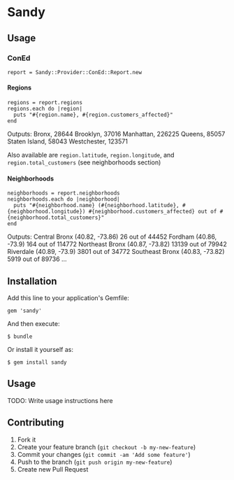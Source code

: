 # Sandy

## Usage

### ConEd
    report = Sandy::Provider::ConEd::Report.new

#### Regions
    regions = report.regions
    regions.each do |region|
      puts "#{region.name}, #{region.customers_affected}"
    end

Outputs:
    Bronx, 28644
    Brooklyn, 37016
    Manhattan, 226225
    Queens, 85057
    Staten Island, 58043
    Westchester, 123571

Also available are `region.latitude`, `region.longitude`, and `region.total_customers` (see neighborhoods section)

#### Neighborhoods

    neighborhoods = report.neighborhoods
    neighborhoods.each do |neighborhood|
      puts "#{neighborhood.name} (#{neighborhood.latitude}, #{neighborhood.longitude}) #{neighborhood.customers_affected} out of #{neighborhood.total_customers}"
    end

Outputs:
    Central Bronx (40.82, -73.86) 26 out of 44452
    Fordham (40.86, -73.9) 164 out of 114772
    Northeast Bronx (40.87, -73.82) 13139 out of 79942
    Riverdale (40.89, -73.9) 3801 out of 34772
    Southeast Bronx (40.83, -73.82) 5919 out of 89736
    ...

## Installation

Add this line to your application's Gemfile:

    gem 'sandy'

And then execute:

    $ bundle

Or install it yourself as:

    $ gem install sandy

## Usage

TODO: Write usage instructions here

## Contributing

1. Fork it
2. Create your feature branch (`git checkout -b my-new-feature`)
3. Commit your changes (`git commit -am 'Add some feature'`)
4. Push to the branch (`git push origin my-new-feature`)
5. Create new Pull Request
